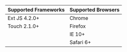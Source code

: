 |Supported Frameworks|Supported Browsers|
| -- |--| 
| Ext JS 4.2.0+ | Chrome    |     
| Touch 2.1.0+ | Firefox    |   
|               | IE 10+    |   
|               | Safari 6+ |   

